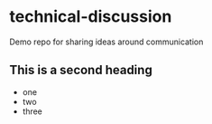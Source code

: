 # technical-discussion
Demo repo for sharing ideas around communication

## This is a second heading 

* one
* two
* three
